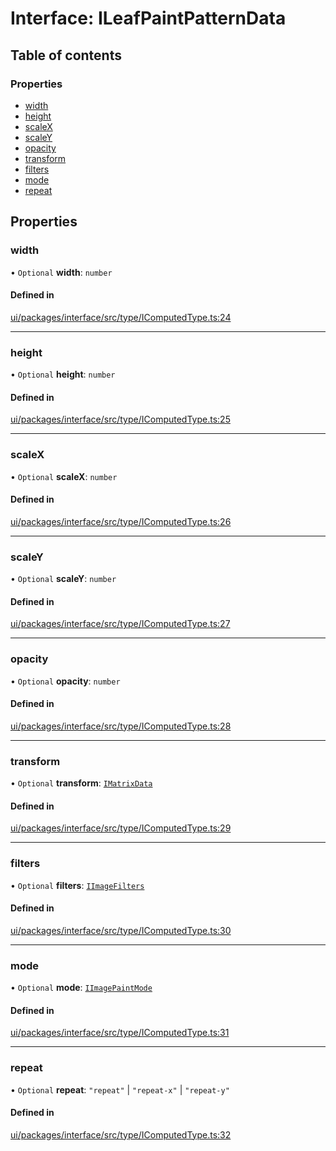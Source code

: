# Interface: ILeafPaintPatternData

## Table of contents

### Properties

- [width](ILeafPaintPatternData.md#width)
- [height](ILeafPaintPatternData.md#height)
- [scaleX](ILeafPaintPatternData.md#scalex)
- [scaleY](ILeafPaintPatternData.md#scaley)
- [opacity](ILeafPaintPatternData.md#opacity)
- [transform](ILeafPaintPatternData.md#transform)
- [filters](ILeafPaintPatternData.md#filters)
- [mode](ILeafPaintPatternData.md#mode)
- [repeat](ILeafPaintPatternData.md#repeat)

## Properties

### width

• `Optional` **width**: `number`

#### Defined in

[ui/packages/interface/src/type/IComputedType.ts:24](https://github.com/leaferjs/leafer-ui/blob/4b7f368/packages/interface/src/type/IComputedType.ts#L24)

___

### height

• `Optional` **height**: `number`

#### Defined in

[ui/packages/interface/src/type/IComputedType.ts:25](https://github.com/leaferjs/leafer-ui/blob/4b7f368/packages/interface/src/type/IComputedType.ts#L25)

___

### scaleX

• `Optional` **scaleX**: `number`

#### Defined in

[ui/packages/interface/src/type/IComputedType.ts:26](https://github.com/leaferjs/leafer-ui/blob/4b7f368/packages/interface/src/type/IComputedType.ts#L26)

___

### scaleY

• `Optional` **scaleY**: `number`

#### Defined in

[ui/packages/interface/src/type/IComputedType.ts:27](https://github.com/leaferjs/leafer-ui/blob/4b7f368/packages/interface/src/type/IComputedType.ts#L27)

___

### opacity

• `Optional` **opacity**: `number`

#### Defined in

[ui/packages/interface/src/type/IComputedType.ts:28](https://github.com/leaferjs/leafer-ui/blob/4b7f368/packages/interface/src/type/IComputedType.ts#L28)

___

### transform

• `Optional` **transform**: [`IMatrixData`](IMatrixData.md)

#### Defined in

[ui/packages/interface/src/type/IComputedType.ts:29](https://github.com/leaferjs/leafer-ui/blob/4b7f368/packages/interface/src/type/IComputedType.ts#L29)

___

### filters

• `Optional` **filters**: [`IImageFilters`](IImageFilters.md)

#### Defined in

[ui/packages/interface/src/type/IComputedType.ts:30](https://github.com/leaferjs/leafer-ui/blob/4b7f368/packages/interface/src/type/IComputedType.ts#L30)

___

### mode

• `Optional` **mode**: [`IImagePaintMode`](../modules.md#iimagepaintmode)

#### Defined in

[ui/packages/interface/src/type/IComputedType.ts:31](https://github.com/leaferjs/leafer-ui/blob/4b7f368/packages/interface/src/type/IComputedType.ts#L31)

___

### repeat

• `Optional` **repeat**: ``"repeat"`` \| ``"repeat-x"`` \| ``"repeat-y"``

#### Defined in

[ui/packages/interface/src/type/IComputedType.ts:32](https://github.com/leaferjs/leafer-ui/blob/4b7f368/packages/interface/src/type/IComputedType.ts#L32)
